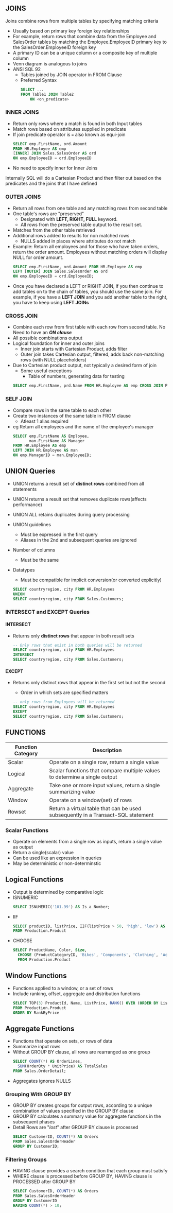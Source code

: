 ## JOINS
Joins combine rows from multiple tables by specifying matching criteria
* Usually based on primary key foreign key relationships
* For example, return rows that combine data from  the Employee and SalesOrder tables by matching the Employee.EmployeeID primary key to the SalesOrder.EmployeeID foreign key
* A primary ID can be a unique column or a composite key of multiple column
* Venn diagram is analogous to joins
* ANSI SQL 92
  * Tables joined by JOIN operator in FROM Clause
  * Preferred Syntax
    ```sql
    SELECT ...
    FROM Table1 JOIN Table2
        ON <on_predicate>
    ```
### INNER JOINS
* Return only rows where a match is found in both Input tables
* Match rows based on attributes supplied in predicate
* If join predicate operator is `=` also known as equi-join
  ```sql
  SELECT emp.FirstName, ord.Amount
  FROM HR.Employee AS emp
  [INNER] JOIN Sales.SalesOrder AS ord
  ON emp.EmployeeID = ord.EmployeeID
  ```
* No need to specify inner for Inner Joins

Internally SQL will do a Cartesian Product and then filter out based on the predicates and the joins that I have defined

### OUTER JOINS
* Return all rows from one table and any matching rows from second table
* One table's rows are "preserved"
  * Designated with **LEFT, RIGHT, FULL** keyword.
  * All rows from the preserved table output to the result set.
* Matches from the other table retrieved
* Additional rows added to results for non matched rows
  * NULLS added in places where attributes do not match
* Example: Return all employees and for those who have taken orders, return the order amount. Employees without matching orders will display NULL for order amount.
  ```sql
  SELECT emp.FirstName, ord.Amount FROM HR.Employee AS emp
  LEFT [OUTER] JOIN Sales.SalesOrder AS ord
  ON emp.EmployeeID = ord.EmployeeID;
  ```
* Once you have declared a LEFT or RIGHT JOIN, if you then continue to add tables on to the chain of tables, you should use the same join. For example, if you have a **LEFT JOIN** and you add another table to the right, you have to keep using **LEFT JOINs**

### CROSS JOIN
* Combine each row from first table with each row from second table. No Need to have an ***ON clause***
* All possible combinations output
* Logical foundation for inner and outer joins
  * Inner join starts with Cartesian Product, adds filter
  * Outer join takes Cartesian output, filtered, adds back non-matching rows (with NULL placeholders)
* Due to Cartesian product output, not typically a desired form of join
  * Some useful exceptions
    * Table of numbers, generating data for testing
  ```sql
  SELECT emp.FirstName, prd.Name FROM HR.Employee AS emp CROSS JOIN Production.Product AS prd;
  ```

### SELF JOIN
* Compare rows in the same table to each other
* Create two instances of the same table in FROM clause
  * Atleast 1 alias required
* eg Return all employees and the name of the employee's manager
  ```sql
  SELECT emp.FirstName AS Employee, 
         man.FirstName AS Manager
  FROM HR.Employee AS emp
  LEFT JOIN HR.Employee AS man
  ON emp.ManagerID = man.EmployeeID;
  ```

## UNION Queries
* UNION returns a result set of **distinct rows** combined from all statements
* UNION returns a result set that removes duplicate rows(affects performance)
* UNION ALL retains duplicates during query processing
* UNION guidelines
  * Must be expressed in the first query
  * Aliases in the 2nd and subsequent queries are ignored
* Number of columns
  * Must be the same
* Datatypes
  * Must be compatible for implicit conversion(or converted explicitly)

  ```sql
  SELECT countryregion, city FROM HR.Employees
  UNION
  SELECT countryregion, city FROM Sales.Customers;
  ```

### INTERSECT and EXCEPT Queries

#### INTERSECT
* Returns only **distinct rows** that appear in both result sets

  ```sql
  -- Only rows that exist in both queries will be returned 
  SELECT countryregion, city FROM HR.Employees
  INTERSECT 
  SELECT countryregion, city FROM Sales.Customers;
  ```

#### EXCEPT
* Returns only distinct rows that appear in the first set but not the second
  * Order in which sets are specified matters

  ```sql
  -- only rows from Employees will be returned
  SELECT countryregion, city FROM HR.Employees
  EXCEPT
  SELECT countryregion, city FROM Sales.Customers;
  ```

## FUNCTIONS
| Function Category | Description                                                                      |
|-------------------|----------------------------------------------------------------------------------|
| Scalar            | Operate on a single row, return a single value                                   |
| Logical           | Scalar functions that compare multiple values to determine a single output       |
| Aggregate         | Take one or more input values, return a single summarizing value                 |
| Window            | Operate on a window(set) of rows                                                 |
| Rowset            | Return a virtual table that can be used subsequently in a Transact-SQL statement |

### Scalar Functions
* Operate on elements from a single row as inputs, return a single value as output
* Return a single(scalar) value
* Can be used like an expression in queries
* May be deterministic or non-determinstic

## Logical Functions
* Output is determined by comparative logic
* ISNUMERIC
  ```sql
  SELECT ISNUMERIC('101.99') AS Is_a_Number;
  ```
* IIF
  ```sql
  SELECT productID, listPrice, IIF(listPrice > 50, 'high', 'low') AS PricePoint 
  FROM Production.Product
  ```
* CHOOSE
  ```sql
  SELECT ProductName, Color, Size,
    CHOOSE (ProductCategoryID, 'Bikes', 'Components', 'Clothing', 'Accessories') AS Category
    FROM Production.Product
    ```

## Window Functions

* Functions applied to a window, or a set of rows
* Include ranking, offset, aggregate and distribution functions
  ```sql
  SELECT TOP(3) ProductId, Name, ListPrice, RANK() OVER (ORDER BY ListPrice DESC) AS RankByPrice
  FROM Production.Product
  ORDER BY RankByPrice
  ```

## Aggregate Functions
* Functions that operate on sets, or rows of data
* Summarize input rows
* Without GROUP BY clause, all rows are rearranged as one group
  ```sql
  SELECT COUNT(*) AS OrderLines,
    SUM(OrderQty * UnitPrice) AS TotalSales
  FROM Sales.OrderDetail;
  ```
* Aggregates ignores NULLS

### Grouping With GROUP BY
* GROUP BY creates groups for output rows, according to a unique combination of values specified in the GROUP BY clause
* GROUP BY calculates a summary value  for aggregate functions in the subsequent phases
* Detail Rows are "*lost*" after GROUP BY clause is processed
  ```sql
  SELECT CustomerID, COUNT(*) AS Orders
  FROM Sales.SalesOrderHeader
  GROUP BY CustomerID;
  ```

### Filtering Groups
* HAVING clause provides a search condition that each group must satisfy
* WHERE clause is processed before GROUP BY, HAVING clause is PROCESSED after GROUP BY
  ```sql
  SELECT CustomerID, COUNT(*) AS Orders 
  FROM Sales.SalesOrderHeader
  GROUP BY CustomerID
  HAVING COUNT(*) > 10;
  ```
  